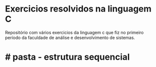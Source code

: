 # Exercicios resolvidos na linguagem C
Repositório com vários exercicios da linguagem c que fiz no primeiro período da faculdade de análise e desenvolvimento de sistemas.

# # pasta - estrutura sequencial
